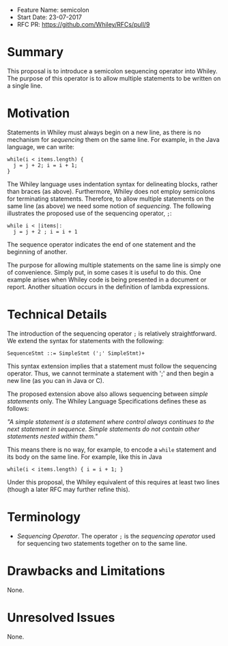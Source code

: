 - Feature Name: semicolon
- Start Date: 23-07-2017
- RFC PR: https://github.com/Whiley/RFCs/pull/9

# Summary

This proposal is to introduce a semicolon sequencing operator into
Whiley.  The purpose of this operator is to allow multiple statements
to be written on a single line.

# Motivation

Statements in Whiley must always begin on a new line, as there is no
mechanism for _sequencing_ them on the same line.  For example, in the
Java language, we can write:

```
while(i < items.length) {
  j = j + 2; i = i + 1;
}
```

The Whiley language uses indentation syntax for delineating blocks,
rather than braces (as above).  Furthermore, Whiley does not employ
semicolons for terminating statements.  Therefore, to allow multiple
statements on the same line (as above) we need some notion of
_sequencing_.  The following illustrates the proposed use of the
sequencing operator, `;`:

```
while i < |items|:
  j = j + 2 ; i = i + 1
```

The sequence operator indicates the end of one statement and the
beginning of another.

The purpose for allowing multiple statements on the same line is
simply one of convenience.  Simply put, in some cases it is useful to
do this.  One example arises when Whiley code is being presented in a
document or report.  Another situation occurs in the definition of
lambda expressions.

# Technical Details

The introduction of the sequencing operator `;` is relatively
straightforward.  We extend the syntax for statements with the
following:

```
SequenceStmt ::= SimpleStmt (';' SimpleStmt)+
```

This syntax extension implies that a statement must follow the
sequencing operator.  Thus, we cannot terminate a statement with ';'
and then begin a new line (as you can in Java or C).

The proposed extension above also allows sequencing between _simple
statements_ only.  The Whiley Language Specifications defines these as
follows:

_"A simple statement is a statement where control always continues to
the next statement in sequence. Simple statements do not contain other
statements nested within them."_

This means there is no way, for example, to encode a `while` statement
and its body on the same line.  For example, like this in Java

```
while(i < items.length) { i = i + 1; }
```

Under this proposal, the Whiley equivalent of this requires at least
two lines (though a later RFC may further refine this).

# Terminology

- _Sequencing Operator_.  The operator `;` is the _sequencing
  operator_ used for sequencing two statements together on to the same
  line.

# Drawbacks and Limitations

None.

# Unresolved Issues

None.
